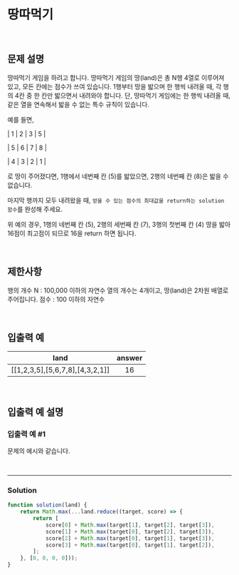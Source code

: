 # 땅따먹기

<br/>

## 문제 설명
땅따먹기 게임을 하려고 합니다. 땅따먹기 게임의 땅(land)은 총 N행 4열로 이루어져 있고, 모든 칸에는 점수가 쓰여 있습니다. 1행부터 땅을 밟으며 한 행씩 내려올 때, 각 행의 4칸 중 한 칸만 밟으면서 내려와야 합니다. 단, 땅따먹기 게임에는 한 행씩 내려올 때, 같은 열을 연속해서 밟을 수 없는 특수 규칙이 있습니다.

예를 들면,

| 1 | 2 | 3 | 5 |

| 5 | 6 | 7 | 8 |

| 4 | 3 | 2 | 1 |

로 땅이 주어졌다면, 1행에서 네번째 칸 (5)를 밟았으면, 2행의 네번째 칸 (8)은 밟을 수 없습니다.

마지막 행까지 모두 내려왔을 때, `얻을 수 있는 점수의 최대값을 return하는 solution 함수`를 완성해 주세요. 

위 예의 경우, 1행의 네번째 칸 (5), 2행의 세번째 칸 (7), 3행의 첫번째 칸 (4) 땅을 밟아 16점이 최고점이 되므로 16을 return 하면 됩니다.

<br/>

## 제한사항
행의 개수 N : 100,000 이하의 자연수
열의 개수는 4개이고, 땅(land)은 2차원 배열로 주어집니다.
점수 : 100 이하의 자연수

<br/>

## 입출력 예
| land | answer |
| :---: | :---: |
| [[1,2,3,5],[5,6,7,8],[4,3,2,1]] | 16 |

<br/>

## 입출력 예 설명

### 입출력 예 #1
문제의 예시와 같습니다.

<br/>

---

### Solution
```javascript
function solution(land) {
    return Math.max(...land.reduce((target, score) => {
        return [
            score[0] + Math.max(target[1], target[2], target[3]),  
            score[1] + Math.max(target[0], target[2], target[3]),
            score[2] + Math.max(target[0], target[1], target[3]),
            score[3] + Math.max(target[0], target[1], target[2]),
        ];
    }, [0, 0, 0, 0]));
}
```